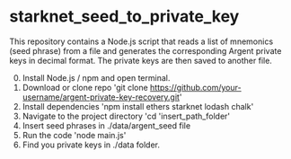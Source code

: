 # starknet_seed_to_private_key
This repository contains a Node.js script that reads a list of mnemonics (seed phrase) from a file and generates the corresponding Argent private keys in decimal format. The private keys are then saved to another file.

0. Install Node.js / npm and open terminal.
1. Download or clone repo
'git clone https://github.com/your-username/argent-private-key-recovery.git'
2. Install dependencies
'npm install ethers starknet lodash chalk'
3. Navigate to the project directory
'cd 'insert_path_folder'
4. Insert seed phrases in ./data/argent_seed file
5. Run the code
'node main.js'
6. Find you private keys in ./data folder.
